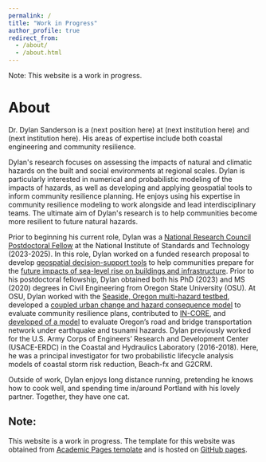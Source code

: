 ```yaml
---
permalink: /
title: "Work in Progress"
author_profile: true
redirect_from: 
  - /about/
  - /about.html
---
```


<!-- 
This is how you make a title
======
And here is the body. 
 -->

Note: This website is a work in progress.

About
======

Dr. Dylan Sanderson is a (next position here) at (next institution here) and (next institution here). His areas of expertise include both coastal engineering and community resilience. 

<!-- Associate Research Scientist at Johns Hopkins University (JHU) and the National Institute of Standards and Technology (NIST).  -->

Dylan's research focuses on assessing the impacts of natural and climatic hazards on the built and social environments at regional scales. Dylan is particularly interested in numerical and probabilistic modeling of the impacts of hazards, as well as developing and applying geospatial tools to inform community resilience planning. He enjoys using his expertise in community resilience modeling to work alongside and lead interdisciplinary teams. The ultimate aim of Dylan's research is to help communities become more resilient to future natural hazards.

Prior to beginning his current role, Dylan was a [National Research Council Postdoctoral Fellow](https://www.nationalacademies.org/our-work/rap/nrc-research-associateship-programs) at the National Institute of Standards and Technology (2023-2025). In this role, Dylan worked on a funded research proposal to develop [geospatial decision-support tools](https://zenodo.org/records/15120769) to help communities prepare for the [future impacts of sea-level rise on buildings and infrastructure](https://zenodo.org/records/12573416). Prior to his postdoctoral fellowship, Dylan obtained both his PhD (2023) and MS (2020) degrees in Civil Engineering from Oregon State University (OSU). At OSU, Dylan worked with the [Seaside, Oregon multi-hazard testbed](https://22dylan.github.io/pyincore_seaside_jb/), developed a [coupled urban change and hazard consequence model](https://22dylan.github.io/UrbanChange-HazardConsequence/intro.html) to evaluate community resilience plans, contributed to [IN-CORE](https://tools.in-core.org/), and [developed of a model](https://tinyurl.com/rgnl-locl-resilience) to evaluate Oregon’s road and bridge transportation network under earthquake and tsunami hazards. Dylan previously worked for the U.S. Army Corps of Engineers’ Research and Development Center (USACE-ERDC) in the Coastal and Hydraulics Laboratory (2016-2018). Here, he was a principal investigator for two probabilistic lifecycle analysis models of coastal storm risk reduction, Beach-fx and G2CRM.

Outside of work, Dylan enjoys long distance running, pretending he knows how to cook well, and spending time in/around Portland with his lovely partner. Together, they have one cat.


 
Note:
------
This website is a work in progress. The template for this website was obtained from [Academic Pages template](https://github.com/academicpages/academicpages.github.io) and is hosted on [GitHub pages](https://pages.github.com/). 

